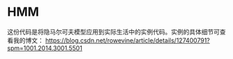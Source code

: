 # HMM
这份代码是将隐马尔可夫模型应用到实际生活中的实例代码。实例的具体细节可查看我的博文：
https://blog.csdn.net/rowevine/article/details/127400791?spm=1001.2014.3001.5501


